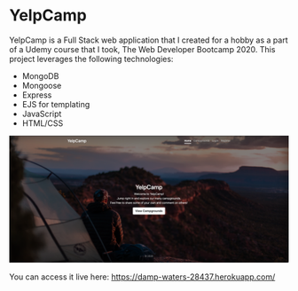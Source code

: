 # YelpCamp
YelpCamp is a Full Stack web application that I created for a hobby as a part of a Udemy course that I took, The Web Developer Bootcamp 2020. This project leverages the following technologies:

- MongoDB
- Mongoose
- Express
- EJS for templating
- JavaScript
- HTML/CSS

![YelpCamp home page screenshot](https://github.com/SpartaSixZero/YelpCamp/blob/main/images/YelpCamp.png "Yelp Camp")


You can access it live here: https://damp-waters-28437.herokuapp.com/
